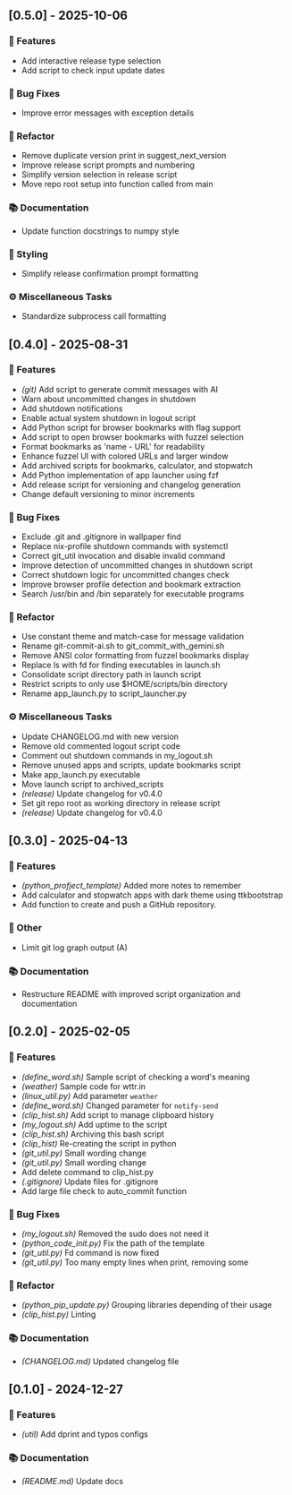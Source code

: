 ## [0.5.0] - 2025-10-06

### 🚀 Features

- Add interactive release type selection
- Add script to check input update dates

### 🐛 Bug Fixes

- Improve error messages with exception details

### 🚜 Refactor

- Remove duplicate version print in suggest_next_version
- Improve release script prompts and numbering
- Simplify version selection in release script
- Move repo root setup into function called from main

### 📚 Documentation

- Update function docstrings to numpy style

### 🎨 Styling

- Simplify release confirmation prompt formatting

### ⚙️ Miscellaneous Tasks

- Standardize subprocess call formatting
## [0.4.0] - 2025-08-31

### 🚀 Features

- *(git)* Add script to generate commit messages with AI
- Warn about uncommitted changes in shutdown
- Add shutdown notifications
- Enable actual system shutdown in logout script
- Add Python script for browser bookmarks with flag support
- Add script to open browser bookmarks with fuzzel selection
- Format bookmarks as 'name - URL' for readability
- Enhance fuzzel UI with colored URLs and larger window
- Add archived scripts for bookmarks, calculator, and stopwatch
- Add Python implementation of app launcher using fzf
- Add release script for versioning and changelog generation
- Change default versioning to minor increments

### 🐛 Bug Fixes

- Exclude .git and .gitignore in wallpaper find
- Replace nix-profile shutdown commands with systemctl
- Correct git_util invocation and disable invalid command
- Improve detection of uncommitted changes in shutdown script
- Correct shutdown logic for uncommitted changes check
- Improve browser profile detection and bookmark extraction
- Search /usr/bin and /bin separately for executable programs

### 🚜 Refactor

- Use constant theme and match-case for message validation
- Rename git-commit-ai.sh to git_commit_with_gemini.sh
- Remove ANSI color formatting from fuzzel bookmarks display
- Replace ls with fd for finding executables in launch.sh
- Consolidate script directory path in launch script
- Restrict scripts to only use $HOME/scripts/bin directory
- Rename app_launch.py to script_launcher.py

### ⚙️ Miscellaneous Tasks

- Update CHANGELOG.md with new version
- Remove old commented logout script code
- Comment out shutdown commands in my_logout.sh
- Remove unused apps and scripts, update bookmarks script
- Make app_launch.py executable
- Move launch script to archived_scripts
- *(release)* Update changelog for v0.4.0
- Set git repo root as working directory in release script
- *(release)* Update changelog for v0.4.0
## [0.3.0] - 2025-04-13

### 🚀 Features

- *(python_profject_template)* Added more notes to remember
- Add calculator and stopwatch apps with dark theme using ttkbootstrap
- Add function to create and push a GitHub repository.

### 💼 Other

- Limit git log graph output (A)

### 📚 Documentation

- Restructure README with improved script organization and documentation
## [0.2.0] - 2025-02-05

### 🚀 Features

- *(define_word.sh)* Sample script of checking a word's meaning
- *(weather)* Sample code for wttr.in
- *(linux_util.py)* Add parameter `weather`
- *(define_word.sh)* Changed parameter for `notify-send`
- *(clip_hist.sh)* Add script to manage clipboard history
- *(my_logout.sh)* Add uptime to the script
- *(clip_hist.sh)* Archiving this bash script
- *(clip_hist)* Re-creating the script in python
- *(git_util.py)* Small wording change
- *(git_util.py)* Small wording change
- Add delete command to clip_hist.py
- *(.gitignore)* Update files for .gitignore
- Add large file check to auto_commit function

### 🐛 Bug Fixes

- *(my_logout.sh)* Removed the sudo does not need it
- *(python_code_init.py)* Fix the path of the template
- *(git_util.py)* Fd command is now fixed
- *(git_util.py)* Too many empty lines when print, removing some

### 🚜 Refactor

- *(python_pip_update.py)* Grouping libraries depending of their usage
- *(clip_hist.py)* Linting

### 📚 Documentation

- *(CHANGELOG.md)* Updated changelog file
## [0.1.0] - 2024-12-27

### 🚀 Features

- *(util)* Add dprint and typos configs

### 📚 Documentation

- *(README.md)* Update docs
